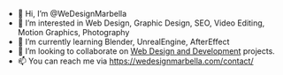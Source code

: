 - 👋 Hi, I’m @WeDesignMarbella
- 👀 I’m interested in Web Design, Graphic Design, SEO, Video Editing, Motion Graphics, Photography
- 🌱 I’m currently learning Blender, UnrealEngine, AfterEffect
- 💞️ I’m looking to collaborate on [Web Design and Development](https://wedesignmarbella.com/ "Web Design and Development Marbella") projects.
- 📫 You can reach me via https://wedesignmarbella.com/contact/

<!---
We Design Marbella provides unique web design to Marbella Area small businesses, brands, and professionals. We are WordPress experts dedicated to designing responsive websites that attract customers, stimulate traffic, and increase your brand awareness.
--->
